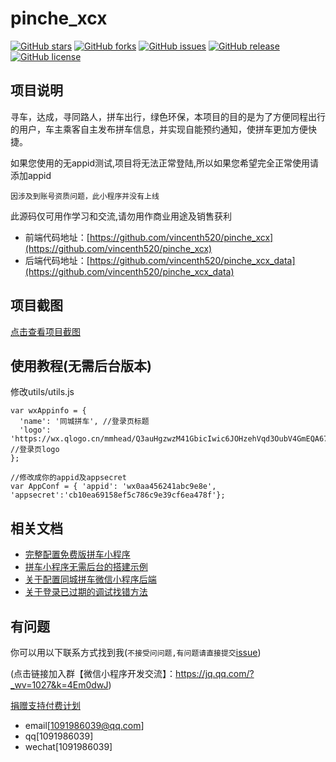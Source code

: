 # pinche_xcx

[![GitHub stars](https://img.shields.io/github/stars/vincenth520/pinche_xcx.svg)](https://github.com/vincenth520/pinche_xcx/stargazers)
[![GitHub forks](https://img.shields.io/github/forks/vincenth520/pinche_xcx.svg)](https://github.com/vincenth520/pinche_xcx/network)
[![GitHub issues](https://img.shields.io/github/issues/vincenth520/pinche_xcx.svg)](https://github.com/vincenth520/pinche_xcx/issues)
[![GitHub release](https://img.shields.io/github/release/vincenth520/pinche_xcx.svg)](https://github.com/vincenth520/pinche_xcx/releases)
[![GitHub license](https://img.shields.io/badge/license-APACHE2.0-blue.svg)](https://raw.githubusercontent.com/vincenth520/pinche_xcx/master/LICENSE)

## 项目说明

寻车，达成，寻同路人，拼车出行，绿色环保，本项目的目的是为了方便同程出行的用户，车主乘客自主发布拼车信息，并实现自能预约通知，使拼车更加方便快捷。

如果您使用的无appid测试,项目将无法正常登陆,所以如果您希望完全正常使用请添加appid

`因涉及到账号资质问题，此小程序并没有上线`

此源码仅可用作学习和交流,请勿用作商业用途及销售获利


- 前端代码地址：[https://github.com/vincenth520/pinche_xcx](https://github.com/vincenth520/pinche_xcx)
- 后端代码地址：[https://github.com/vincenth520/pinche_xcx_data](https://github.com/vincenth520/pinche_xcx_data)



## 项目截图

[点击查看项目截图](http://cloud.video.taobao.com/play/u/1798224346/p/1/e/6/t/1/50014580198.mp4)


## 使用教程(无需后台版本)
修改utils/utils.js
```
var wxAppinfo = {
  'name': '同城拼车', //登录页标题
  'logo': 'https://wx.qlogo.cn/mmhead/Q3auHgzwzM41GbicIwic6JOHzehVqd3OubV4GmEQA67KRXyoZ3Y6maHg/0' //登录页logo
};

//修改成你的appid及appsecret
var AppConf = { 'appid': 'wx0aa456241abc9e8e', 'appsecret':'cb10ea69158ef5c786c9e39cf6ea478f'};

```

## 相关文档

- [完整配置免费版拼车小程序](https://github.com/vincenth520/pinche_xcx/wiki/%E5%AE%8C%E6%95%B4%E9%85%8D%E7%BD%AE%E5%85%8D%E8%B4%B9%E7%89%88%E6%8B%BC%E8%BD%A6%E5%B0%8F%E7%A8%8B%E5%BA%8F)
- [拼车小程序无需后台的搭建示例](https://github.com/vincenth520/pinche_xcx/wiki/%E6%8B%BC%E8%BD%A6%E5%B0%8F%E7%A8%8B%E5%BA%8F%E6%97%A0%E9%9C%80%E5%90%8E%E5%8F%B0%E7%9A%84%E6%90%AD%E5%BB%BA%E7%A4%BA%E4%BE%8B)
- [关于配置同城拼车微信小程序后端](https://github.com/vincenth520/pinche_xcx_data/wiki/%E5%85%B3%E4%BA%8E%E9%85%8D%E7%BD%AE%E5%90%8C%E5%9F%8E%E6%8B%BC%E8%BD%A6%E5%BE%AE%E4%BF%A1%E5%B0%8F%E7%A8%8B%E5%BA%8F%E5%90%8E%E7%AB%AF)
- [关于登录已过期的调试找错方法](https://github.com/vincenth520/pinche_xcx_data/wiki/%E5%85%B3%E4%BA%8E%E7%99%BB%E5%BD%95%E5%B7%B2%E8%BF%87%E6%9C%9F%E7%9A%84%E8%B0%83%E8%AF%95%E6%89%BE%E9%94%99%E6%96%B9%E6%B3%95)




## 有问题
你可以用以下联系方式找到我(`不接受问问题,有问题请直接提交`[issue](https://github.com/vincenth520/pinche_xcx/issues))

(点击链接加入群【微信小程序开发交流】：https://jq.qq.com/?_wv=1027&k=4Em0dwJ)


[捐赠支持付费计划](https://github.com/vincenth520/pinche_xcx/blob/master/donate.md)


- email[[1091986039@qq.com](mailto:1091986039@qq.com)]
- qq[1091986039]
- wechat[1091986039]



